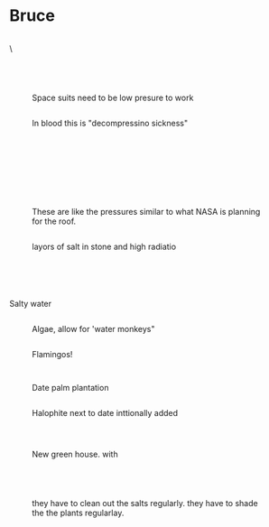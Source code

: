 # Bruce

<figure><img src=".gitbook/assets/image.png" alt=""><figcaption></figcaption></figure>

\


<figure><img src=".gitbook/assets/image (1).png" alt=""><figcaption></figcaption></figure>

<figure><img src=".gitbook/assets/image (2).png" alt=""><figcaption></figcaption></figure>

<figure><img src=".gitbook/assets/image (3).png" alt=""><figcaption></figcaption></figure>



<figure><img src=".gitbook/assets/image (4).png" alt=""><figcaption><p>Space suits need to be low presure to work</p></figcaption></figure>



<figure><img src=".gitbook/assets/image (5).png" alt=""><figcaption><p>In blood this is "decompressino sickness"</p></figcaption></figure>



<figure><img src=".gitbook/assets/image (6).png" alt=""><figcaption></figcaption></figure>



<figure><img src=".gitbook/assets/image (7).png" alt=""><figcaption></figcaption></figure>

<figure><img src=".gitbook/assets/image (8).png" alt=""><figcaption></figcaption></figure>





<figure><img src=".gitbook/assets/image (9).png" alt=""><figcaption></figcaption></figure>





<figure><img src=".gitbook/assets/image (10).png" alt=""><figcaption></figcaption></figure>





<figure><img src=".gitbook/assets/image (118).png" alt=""><figcaption></figcaption></figure>



<figure><img src=".gitbook/assets/image (119).png" alt=""><figcaption></figcaption></figure>

<figure><img src=".gitbook/assets/image (120).png" alt=""><figcaption></figcaption></figure>





<figure><img src=".gitbook/assets/image (121).png" alt=""><figcaption><p>These are like the pressures similar to what NASA is planning for the roof.</p></figcaption></figure>



<figure><img src=".gitbook/assets/image (123).png" alt=""><figcaption><p>layors of salt in stone and high radiatio</p></figcaption></figure>

<figure><img src=".gitbook/assets/image (122).png" alt=""><figcaption></figcaption></figure>

<figure><img src=".gitbook/assets/image (124).png" alt=""><figcaption></figcaption></figure>



<figure><img src=".gitbook/assets/image (125).png" alt=""><figcaption></figcaption></figure>



<figure><img src=".gitbook/assets/image (126).png" alt=""><figcaption></figcaption></figure>



<figure><img src=".gitbook/assets/image (127).png" alt=""><figcaption></figcaption></figure>

Salty water

<figure><img src=".gitbook/assets/image (128).png" alt=""><figcaption><p>Algae, allow for 'water monkeys"</p></figcaption></figure>



<figure><img src=".gitbook/assets/image (129).png" alt=""><figcaption><p>Flamingos!</p></figcaption></figure>



<figure><img src=".gitbook/assets/image (130).png" alt=""><figcaption></figcaption></figure>

<figure><img src=".gitbook/assets/image (131).png" alt=""><figcaption><p>Date palm plantation</p></figcaption></figure>

<figure><img src=".gitbook/assets/image (132).png" alt=""><figcaption><p>Halophite next to date inttionally added </p></figcaption></figure>



<figure><img src=".gitbook/assets/image (133).png" alt=""><figcaption></figcaption></figure>



<figure><img src=".gitbook/assets/image (134).png" alt=""><figcaption></figcaption></figure>

<figure><img src=".gitbook/assets/image (135).png" alt=""><figcaption><p>New green house. with </p></figcaption></figure>



<figure><img src=".gitbook/assets/image (136).png" alt=""><figcaption></figcaption></figure>





<figure><img src=".gitbook/assets/image (137).png" alt=""><figcaption></figcaption></figure>



<figure><img src=".gitbook/assets/image (138).png" alt=""><figcaption></figcaption></figure>



<figure><img src=".gitbook/assets/image (139).png" alt=""><figcaption><p>they have to clean out the salts regularly. they have to shade the the plants regularlay. </p></figcaption></figure>

<figure><img src=".gitbook/assets/image (140).png" alt=""><figcaption></figcaption></figure>

<figure><img src=".gitbook/assets/image (141).png" alt=""><figcaption></figcaption></figure>





<figure><img src=".gitbook/assets/image (142).png" alt=""><figcaption></figcaption></figure>





<figure><img src=".gitbook/assets/image (143).png" alt=""><figcaption></figcaption></figure>



<figure><img src=".gitbook/assets/image (144).png" alt=""><figcaption></figcaption></figure>

<figure><img src=".gitbook/assets/image (145).png" alt=""><figcaption></figcaption></figure>

<figure><img src=".gitbook/assets/image (146).png" alt=""><figcaption></figcaption></figure>

<figure><img src=".gitbook/assets/image (147).png" alt=""><figcaption></figcaption></figure>



<figure><img src=".gitbook/assets/image (148).png" alt=""><figcaption></figcaption></figure>



<figure><img src=".gitbook/assets/image (149).png" alt=""><figcaption></figcaption></figure>
